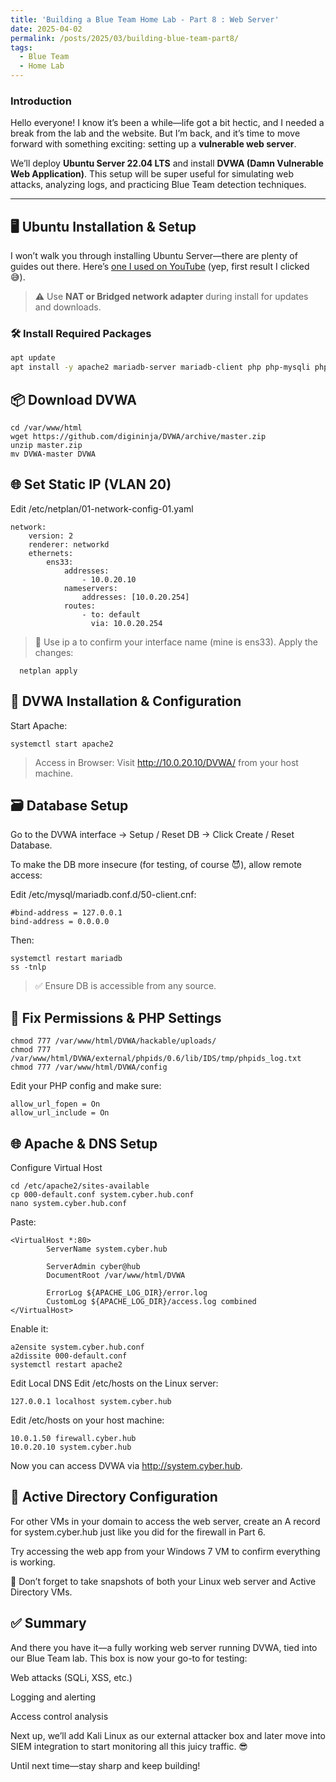 ```yaml
---
title: 'Building a Blue Team Home Lab - Part 8 : Web Server'
date: 2025-04-02
permalink: /posts/2025/03/building-blue-team-part8/
tags:
  - Blue Team
  - Home Lab
---
```



###  Introduction

Hello everyone! I know it’s been a while—life got a bit hectic, and I needed a break from the lab and the website. But I’m back, and it’s time to move forward with something exciting: setting up a **vulnerable web server**.

We’ll deploy **Ubuntu Server 22.04 LTS** and install **DVWA (Damn Vulnerable Web Application)**. This setup will be super useful for simulating web attacks, analyzing logs, and practicing Blue Team detection techniques.

---

## 🖥️ Ubuntu Installation & Setup

I won’t walk you through installing Ubuntu Server—there are plenty of guides out there. Here’s [one I used on YouTube](https://www.youtube.com) (yep, first result I clicked 😅).

> ⚠️ Use **NAT or Bridged network adapter** during install for updates and downloads.

### 🛠️ Install Required Packages

```bash
apt update
apt install -y apache2 mariadb-server mariadb-client php php-mysqli php-gd libapache2-mod-php nano unzip fping
```

## 📦 Download DVWA
```
cd /var/www/html
wget https://github.com/digininja/DVWA/archive/master.zip
unzip master.zip
mv DVWA-master DVWA
```

## 🌐 Set Static IP (VLAN 20)
Edit /etc/netplan/01-network-config-01.yaml
```
network:
    version: 2
    renderer: networkd
    ethernets:
        ens33:
            addresses:
                - 10.0.20.10
            nameservers:
                addresses: [10.0.20.254]
            routes:
                - to: default
                  via: 10.0.20.254

```
>🧠 Use ip a to confirm your interface name (mine is ens33).
Apply the changes:
```
  netplan apply

```
## 🧩 DVWA Installation & Configuration
Start Apache:
```
systemctl start apache2
```
>Access in Browser:
>Visit http://10.0.20.10/DVWA/ from your host machine.

## 🗃️ Database Setup
Go to the DVWA interface → Setup / Reset DB → Click Create / Reset Database.

To make the DB more insecure (for testing, of course 😈), allow remote access:

Edit /etc/mysql/mariadb.conf.d/50-client.cnf:
```
#bind-address = 127.0.0.1
bind-address = 0.0.0.0
```
Then:
```
systemctl restart mariadb
ss -tnlp
```
> ✅ Ensure DB is accessible from any source.

## 🔐 Fix Permissions & PHP Settings

```
chmod 777 /var/www/html/DVWA/hackable/uploads/
chmod 777 /var/www/html/DVWA/external/phpids/0.6/lib/IDS/tmp/phpids_log.txt
chmod 777 /var/www/html/DVWA/config
```
Edit your PHP config and make sure:

```
allow_url_fopen = On
allow_url_include = On
```

## 🌐 Apache & DNS Setup
Configure Virtual Host
```
cd /etc/apache2/sites-available
cp 000-default.conf system.cyber.hub.conf
nano system.cyber.hub.conf
```
Paste:

```
<VirtualHost *:80>
        ServerName system.cyber.hub

        ServerAdmin cyber@hub
        DocumentRoot /var/www/html/DVWA

        ErrorLog ${APACHE_LOG_DIR}/error.log
        CustomLog ${APACHE_LOG_DIR}/access.log combined
</VirtualHost>
```
Enable it:
```
a2ensite system.cyber.hub.conf
a2dissite 000-default.conf
systemctl restart apache2
```

Edit Local DNS
Edit /etc/hosts on the Linux server:
```
127.0.0.1 localhost system.cyber.hub
```
Edit /etc/hosts on your host machine:
```
10.0.1.50 firewall.cyber.hub
10.0.20.10 system.cyber.hub
```
Now you can access DVWA via http://system.cyber.hub.

## 📡 Active Directory Configuration
For other VMs in your domain to access the web server, create an A record for system.cyber.hub just like you did for the firewall in Part 6.

Try accessing the web app from your Windows 7 VM to confirm everything is working.

💾 Don’t forget to take snapshots of both your Linux web server and Active Directory VMs.

## ✅ Summary
And there you have it—a fully working web server running DVWA, tied into our Blue Team lab. This box is now your go-to for testing:

Web attacks (SQLi, XSS, etc.)

Logging and alerting

Access control analysis

Next up, we’ll add Kali Linux as our external attacker box and later move into SIEM integration to start monitoring all this juicy traffic. 😎

Until next time—stay sharp and keep building!
